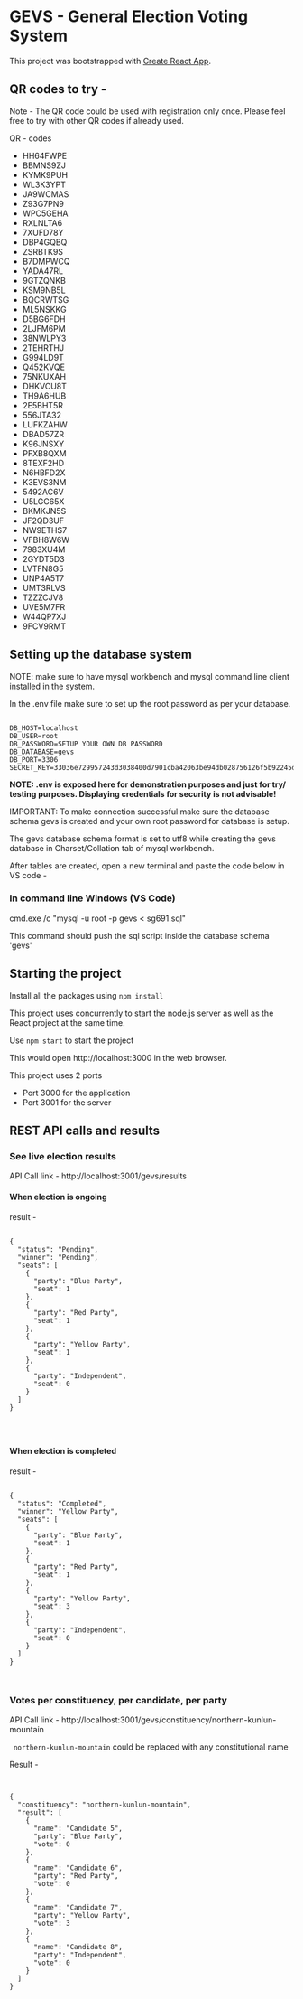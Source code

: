 # GEVS - General Election Voting System 

This project was bootstrapped with [Create React App](https://github.com/facebook/create-react-app).

## QR codes to try -

Note - The QR code could be used with registration only once. Please feel free to try with other QR codes if already used. 

QR - codes

- HH64FWPE
- BBMNS9ZJ
- KYMK9PUH
- WL3K3YPT
- JA9WCMAS
- Z93G7PN9
- WPC5GEHA
- RXLNLTA6
- 7XUFD78Y
- DBP4GQBQ
- ZSRBTK9S
- B7DMPWCQ
- YADA47RL
- 9GTZQNKB
- KSM9NB5L
- BQCRWTSG
- ML5NSKKG
- D5BG6FDH
- 2LJFM6PM
- 38NWLPY3
- 2TEHRTHJ
- G994LD9T
- Q452KVQE
- 75NKUXAH
- DHKVCU8T
- TH9A6HUB
- 2E5BHT5R
- 556JTA32
- LUFKZAHW
- DBAD57ZR
- K96JNSXY
- PFXB8QXM
- 8TEXF2HD
- N6HBFD2X
- K3EVS3NM
- 5492AC6V
- U5LGC65X
- BKMKJN5S
- JF2QD3UF
- NW9ETHS7
- VFBH8W6W
- 7983XU4M
- 2GYDT5D3
- LVTFN8G5
- UNP4A5T7
- UMT3RLVS
- TZZZCJV8
- UVE5M7FR
- W44QP7XJ
- 9FCV9RMT
## Setting up the database system 

NOTE: make sure to have mysql workbench and mysql command line client installed in the system.

In the .env file make sure to set up the root password as per your database.




```

DB_HOST=localhost
DB_USER=root
DB_PASSWORD=SETUP YOUR OWN DB PASSWORD
DB_DATABASE=gevs
DB_PORT=3306
SECRET_KEY=33036e729957243d3038400d7901cba42063be94db028756126f5b92245d52d0

```

<b> NOTE: .env is exposed here for demonstration purposes and just for try/ testing purposes. Displaying credentials for security is not advisable! </b> 

IMPORTANT: To make connection successful make sure the database schema gevs is created and your own root password for database is setup.

The gevs database schema format is set to utf8 while creating the gevs database in Charset/Collation tab of mysql workbench.

After tables are created, open a new terminal and paste the code below in VS code -

### In command line Windows (VS Code) 

cmd.exe /c "mysql -u root -p gevs < sg691.sql"


This command should push the sql script inside the database schema 'gevs'

## Starting the project 

Install all the packages using ``` npm install ```

This project uses concurrently to start the  node.js server as well as the React project at the same time.

Use `npm start` to start the project

This would open http://localhost:3000 in the web browser.

This project uses 2 ports 

- Port 3000 for the application
- Port 3001 for the server


## REST API calls and results 


### See live election results 


API Call link -   http://localhost:3001/gevs/results


#### When election is ongoing

result -


```

{
  "status": "Pending",
  "winner": "Pending",
  "seats": [
    {
      "party": "Blue Party",
      "seat": 1
    },
    {
      "party": "Red Party",
      "seat": 1
    },
    {
      "party": "Yellow Party",
      "seat": 1
    },
    {
      "party": "Independent",
      "seat": 0
    }
  ]
}




```


#### When election is completed


result -


```

{
  "status": "Completed",
  "winner": "Yellow Party",
  "seats": [
    {
      "party": "Blue Party",
      "seat": 1
    },
    {
      "party": "Red Party",
      "seat": 1
    },
    {
      "party": "Yellow Party",
      "seat": 3
    },
    {
      "party": "Independent",
      "seat": 0
    }
  ]
}



```


### Votes per constituency, per candidate, per party



API Call link -   http://localhost:3001/gevs/constituency/northern-kunlun-mountain

``` northern-kunlun-mountain``` could be replaced with any constitutional name



Result -


```


{
  "constituency": "northern-kunlun-mountain",
  "result": [
    {
      "name": "Candidate 5",
      "party": "Blue Party",
      "vote": 0
    },
    {
      "name": "Candidate 6",
      "party": "Red Party",
      "vote": 0
    },
    {
      "name": "Candidate 7",
      "party": "Yellow Party",
      "vote": 3
    },
    {
      "name": "Candidate 8",
      "party": "Independent",
      "vote": 0
    }
  ]
}



```






